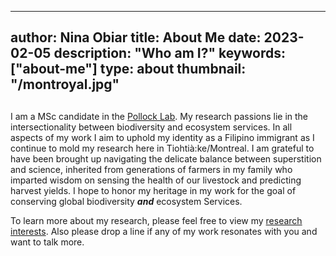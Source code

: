  ---
author: Nina Obiar
title: About Me
date: 2023-02-05
description: "Who am I?"
keywords: ["about-me"]
type: about
thumbnail: "/montroyal.jpg"
---

##
I am a MSc candidate in the [Pollock Lab](https://qbiodiversity.org/). My research passions lie in the intersectionality between biodiversity and ecosystem services. In all aspects of my work I aim to uphold my identity as a Filipino immigrant as I continue to mold my research here in Tiohtià:ke/Montreal. I am grateful to have been brought up navigating the delicate balance between superstition and science, inherited from generations of farmers in my family who imparted wisdom on sensing the health of our livestock and predicting harvest yields. I hope to honor my heritage in my work for the goal of conserving global biodiversity **_and_** ecosystem Services.

To learn more about my research, please feel free to view my [research interests](https://ninaobiar.github.io/research). Also please drop a line if any of my work resonates with you and want to talk more.

